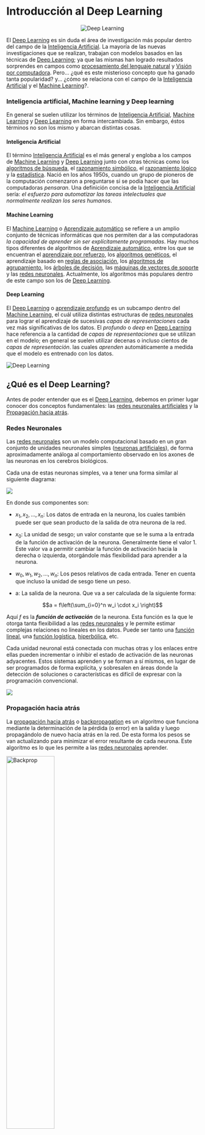 # Introducción al Deep Learning

<center><img src="https://iaarhub.github.io/images/Inteligencia-Artificial-Deep-Learning.jpg" title="Deep Learning" alt="Deep Learning"></center>

El [Deep Learning](https://es.wikipedia.org/wiki/Aprendizaje_profundo) es sin duda el área de investigación más popular dentro del campo de la [Inteligencia Artificial](https://iaarbook.github.io/inteligencia-artificial/). La mayoría de las nuevas investigaciones que se realizan, trabajan con modelos basados en las técnicas de [Deep Learning](https://es.wikipedia.org/wiki/Aprendizaje_profundo); ya que las mismas han logrado resultados sorprendes en campos como [procesamiento del lenguaje natural](https://iaarbook.github.io/procesamiento-del-lenguaje-natural/) y [Visión por computadora](https://es.wikipedia.org/wiki/Visi%C3%B3n_artificial). Pero... ¿qué es este misterioso concepto que ha ganado tanta popularidad? y... ¿cómo se relaciona con el campo de la [Inteligencia Artificial](https://iaarbook.github.io/inteligencia-artificial/) y el [Machine Learning](https://iaarbook.github.io/machine-learning/)?. 

### Inteligencia artificial, Machine learning y Deep learning <a name="IA-ML-DL"></a>

En general se suelen utilizar los términos de [Inteligencia Artificial](https://iaarbook.github.io/inteligencia-artificial/), [Machine Learning](https://iaarbook.github.io/machine-learning/) y [Deep Learning](https://es.wikipedia.org/wiki/Aprendizaje_profundo) en forma intercambiada. Sin embargo, éstos términos no son los mismo y abarcan distintas cosas. 

#### Inteligencia Artificial

El término [Inteligencia Artificial](https://iaarbook.github.io/inteligencia-artificial/) es el más general y engloba a los campos de [Machine Learning](https://iaarbook.github.io/machine-learning/) y [Deep Learning](https://es.wikipedia.org/wiki/Aprendizaje_profundo) junto con otras técnicas como los [algoritmos de búsqueda](https://es.wikipedia.org/wiki/Algoritmo_de_b%C3%BAsqueda), el [razonamiento simbólico](https://es.wikipedia.org/wiki/Inteligencia_artificial_simb%C3%B3lica), el [razonamiento lógico](https://en.wikipedia.org/wiki/Logical_reasoning) y la [estadística](http://relopezbriega.github.io/category/pobabilidad-y-estadistica.html). Nació en los años 1950s, cuando un grupo de pioneros de la computación comenzaron a preguntarse si se podía hacer que las computadoras *pensaran*. Una definición concisa de la [Inteligencia Artificial](https://iaarbook.github.io/inteligencia-artificial/) sería: *el esfuerzo para automatizar las tareas intelectuales que normalmente realizan los seres humanos*. 

#### Machine Learning

El [Machine Learning](https://iaarbook.github.io/machine-learning/) o [Aprendizaje automático](https://iaarbook.github.io/machine-learning/) se refiere a un amplio conjunto de técnicas informáticas que nos permiten dar a las computadoras *la capacidad de aprender sin ser explícitamente programadas*. Hay muchos tipos diferentes de algoritmos de [Aprendizaje automático](http://relopezbriega.github.io/category/machine-learning.html), entre los que se encuentran el [aprendizaje por refuerzo](https://es.wikipedia.org/wiki/Aprendizaje_por_refuerzo), los [algoritmos genéticos](https://es.wikipedia.org/wiki/Algoritmo_gen%C3%A9tico), el aprendizaje basado en [reglas de asociación](https://es.wikipedia.org/wiki/Reglas_de_asociaci%C3%B3n), los [algoritmos de agrupamiento](https://es.wikipedia.org/wiki/Algoritmo_de_agrupamiento), los [árboles de decisión](https://es.wikipedia.org/wiki/%C3%81rbol_de_decisi%C3%B3n), las [máquinas de vectores de soporte](https://es.wikipedia.org/wiki/M%C3%A1quinas_de_vectores_de_soporte) y las [redes neuronales](https://es.wikipedia.org/wiki/Red_neuronal_artificial). Actualmente, los algoritmos más populares dentro de este campo son los de [Deep Learning](https://es.wikipedia.org/wiki/Aprendizaje_profundo).

#### Deep Learning

El [Deep Learning](https://es.wikipedia.org/wiki/Aprendizaje_profundo) o [aprendizaje profundo](https://es.wikipedia.org/wiki/Aprendizaje_profundo) es un subcampo dentro del [Machine Learning](https://iaarbook.github.io/machine-learning/), el cuál utiliza distintas estructuras de [redes neuronales](https://es.wikipedia.org/wiki/Red_neuronal_artificial) para lograr el aprendizaje de sucesivas *capas de representaciones* cada vez más significativas de los datos. El *profundo* o *deep* en [Deep Learning](https://es.wikipedia.org/wiki/Aprendizaje_profundo) hace referencia a la cantidad de *capas de representaciones* que se utilizan en el modelo; en general se suelen utilizar decenas o incluso cientos de *capas de representación*. las cuales *aprenden* automáticamente a medida que el modelo es entrenado con los datos.

<img src="https://iaarhub.github.io/images/DL.png" title="Deep Learning" alt="Deep Learning">

## ¿Qué es el Deep Learning? <a name="Que-es-DL"></a>

Antes de poder entender que es el [Deep Learning](https://es.wikipedia.org/wiki/Aprendizaje_profundo), debemos en primer lugar conocer dos conceptos fundamentales: las [redes neuronales artificiales](https://es.wikipedia.org/wiki/Red_neuronal_artificial) y la [Propagación hacia atrás](https://es.wikipedia.org/wiki/Propagaci%C3%B3n_hacia_atr%C3%A1s).


### Redes Neuronales 

Las [redes neuronales](https://es.wikipedia.org/wiki/Red_neuronal_artificial) son un modelo computacional basado en un gran conjunto de unidades neuronales simples ([neuronas artificiales](https://es.wikipedia.org/wiki/Neurona_de_McCulloch-Pitts)), de forma aproximadamente análoga al comportamiento observado en los axones de las neuronas en los cerebros biológicos. 

Cada una de estas neuronas simples, va a tener una forma similar al siguiente diagrama:

<img src="https://relopezbriega.github.io/images/neurona.png">

En donde sus componentes son:

* $x_1, x_2, \dots, x_n$: Los datos de entrada en la neurona, los cuales también puede ser que sean producto de la salida de otra neurona de la red.

* $x_0$: La unidad de sesgo; un valor constante que se le suma a la entrada de la función de activación de la neurona. Generalmente tiene el valor 1. Este valor va a permitir cambiar la función de activación hacia la derecha o izquierda, otorgándole más flexibilidad para aprender a la neurona.

* $w_0, w_1, w_2, \dots, w_n$: Los pesos relativos de cada entrada. Tener en cuenta que incluso la unidad de sesgo tiene un peso.

* a: La salida de la neurona. Que va a ser calculada de la siguiente forma:

$$a = f\left(\sum_{i=0}^n w_i \cdot x_i \right)$$

Aquí $f$ es la ***función de activación*** de la neurona. Esta función es la que le otorga tanta flexibilidad a las [redes neuronales](https://es.wikipedia.org/wiki/Red_neuronal_artificial) y le permite estimar complejas relaciones no lineales en los datos. Puede ser tanto una [función lineal](https://es.wikipedia.org/wiki/Funci%C3%B3n_lineal), una [función logística](https://es.wikipedia.org/wiki/Funci%C3%B3n_log%C3%ADstica), [hiperbólica](https://es.wikipedia.org/wiki/Funci%C3%B3n_hiperb%C3%B3lica), etc.

Cada unidad neuronal está conectada con muchas otras y los enlaces entre ellas pueden incrementar o inhibir el estado de activación de las neuronas adyacentes. Estos sistemas aprenden y se forman a sí mismos, en lugar de ser programados de forma explícita, y sobresalen en áreas donde la detección de soluciones o características es difícil de expresar con la programación convencional.

<img src="https://iaarhub.github.io/images/neural_network.svg">


### Propagación hacia atrás 

La [propagación hacia atrás](https://es.wikipedia.org/wiki/Propagaci%C3%B3n_hacia_atr%C3%A1s) o [backpropagation](https://es.wikipedia.org/wiki/Propagaci%C3%B3n_hacia_atr%C3%A1s) es un algoritmo que funciona mediante la determinación de la pérdida (o error) en la salida y luego propagándolo de nuevo hacia atrás en la red. De esta forma los pesos se van actualizando para minimizar el error resultante de cada neurona. Este algoritmo es lo que les permite a las [redes neuronales](https://es.wikipedia.org/wiki/Red_neuronal_artificial) aprender.

<img src="https://iaarhub.github.io/images/backprop.png" title="Backprop" alt="Backprop" width="50%" height="50%">


### ¿Cómo funciona el Deep Learning?  <a name="como-funciona-DL"></a>

En general, cualquier técnica de [Machine Learning](https://iaarbook.github.io/machine-learning/) trata de realizar la asignación de entradas (por ejemplo, imágenes) a salidas objetivo (Por ejemplo, la etiqueta "gato"), mediante la observación de un gran número de ejemplos de entradas y salidas. El [Deep Learning](https://es.wikipedia.org/wiki/Aprendizaje_profundo) realiza este mapeo de entrada-a-objetivo por medio de una [red neuronal artificial](https://es.wikipedia.org/wiki/Red_neuronal_artificial) que está compuesta de un número grande de *capas* dispuestas en forma de jerarquía. La [red](https://es.wikipedia.org/wiki/Red_neuronal_artificial) aprende algo simple en la capa inicial de la jerarquía y luego envía esta información a la siguiente capa. La siguiente capa toma esta información simple, lo combina en algo que es un poco más complejo, y lo pasa a la tercer capa. Este proceso continúa de forma tal que cada capa de la jerarquía construye algo más complejo de la entrada que recibió de la capa anterior. De esta forma, la [red](https://es.wikipedia.org/wiki/Red_neuronal_artificial) irá *aprendiendo* por medio de la exposición a los datos de ejemplo.

La especificación de lo que cada *capa* hace a la entrada que recibe es almacenada en los *pesos* de la capa, que en esencia, no son más que números. Utilizando terminología más técnica podemos decir que la transformación de datos que se produce en la *capa* es *parametrizada* por sus *pesos*. Para que la [red](https://es.wikipedia.org/wiki/Red_neuronal_artificial) aprenda debemos encontrar los *pesos* de todas las *capas* de forma tal que la [red](https://es.wikipedia.org/wiki/Red_neuronal_artificial) realice un mapeo perfecto entre los ejemplos de entrada con sus respectivas salidas objetivo. Pero el problema reside en que una [red](https://es.wikipedia.org/wiki/Red_neuronal_artificial) de [Deep Learning](https://es.wikipedia.org/wiki/Aprendizaje_profundo) puede tener millones de *parámetros*, por lo que encontrar el valor correcto de todos ellos puede ser una tarea realmente muy difícil, especialmente si la modificación del valor de uno de ellos afecta a todos los demás.

<img src="https://iaarhub.github.io/images/DL1.png" title="Deep Learning" alt="Deep Learning">

Para poder controlar algo, en primer lugar debemos poder observarlo. En este sentido, para controlar la salida de la [red neuronal](https://es.wikipedia.org/wiki/Red_neuronal_artificial), deberíamos poder medir cuan lejos esta la salida que obtuvimos de la que se esperaba obtener. Este es el trabajo de la *[función de pérdida](https://en.wikipedia.org/wiki/Loss_functions_for_classification)* de la [red](https://es.wikipedia.org/wiki/Red_neuronal_artificial). Esta función toma las predicciones que realiza el modelo y los valores objetivos (lo que realmente esperamos que la [red](https://es.wikipedia.org/wiki/Red_neuronal_artificial) produzca), y calcula cuán lejos estamos de ese valor, de esta manera, podemos capturar que tan bien esta funcionando el modelo para el ejemplo especificado. El truco fundamental del [Deep Learning](https://es.wikipedia.org/wiki/Aprendizaje_profundo) es utilizar el valor que nos devuelve esta  *[función de pérdida](https://en.wikipedia.org/wiki/Loss_functions_for_classification)* para retroalimentar la [red](https://es.wikipedia.org/wiki/Red_neuronal_artificial) y ajustar los *pesos* en la dirección que vayan reduciendo la *pérdida* del modelo para cada ejemplo. Este ajuste, es el trabajo del *optimizador*, el cuál implementa la [propagación hacia atrás](https://es.wikipedia.org/wiki/Propagaci%C3%B3n_hacia_atr%C3%A1s). 

<img src="https://iaarhub.github.io/images/DL3.png" title="Deep Learning" alt="Deep Learning">

Resumiendo, el funcionamiento sería el siguiente: inicialmente, los *pesos* de cada *capa* son asignados en forma aleatoria, por lo que la [red](https://es.wikipedia.org/wiki/Red_neuronal_artificial) simplemente implementa una serie de transformaciones aleatorias. En este primer paso, obviamente la salida del modelo dista bastante del ideal que deseamos obtener, por lo que el valor de la *[función de pérdida](https://en.wikipedia.org/wiki/Loss_functions_for_classification)* va a ser bastante alto. Pero a medida que la [red](https://es.wikipedia.org/wiki/Red_neuronal_artificial) va procesando nuevos casos, los *pesos* se van ajustando de forma tal de ir reduciendo cada vez más el valor de la *[función de pérdida](https://en.wikipedia.org/wiki/Loss_functions_for_classification)*. Este proceso es el que se conoce como *entrenamiento* de la [red](https://es.wikipedia.org/wiki/Red_neuronal_artificial), el cual repetido una suficiente cantidad de veces, generalmente 10 iteraciones de miles de ejemplos, logra que los *pesos* se ajusten a los que minimizan la *[función de pérdida](https://en.wikipedia.org/wiki/Loss_functions_for_classification)*. Una [red](https://es.wikipedia.org/wiki/Red_neuronal_artificial) que ha minimizado la *pérdida* es la que logra los resultados que mejor se ajustan a las salidas objetivo, es decir, que el modelo se encuentra *entrenado*. 



## Arquitecturas de Deep Learning <a name="arquitectura-DL"></a>

La estructura de datos fundamental de una [red neuronal](https://es.wikipedia.org/wiki/Red_neuronal_artificial) está vagamente inspirada en el cerebro humano. Cada una de nuestras células cerebrales (neuronas) está conectada a muchas otras neuronas por sinapsis. A medida que experimentamos e interactuamos con el mundo, nuestro cerebro crea nuevas conexiones, refuerza algunas conexiones y debilita a los demás. De esta forma, en nuestro cerebro se desarrollan ciertas regiones que se especializan en el procesamiento de determinadas *entradas*. Así vamos a tener un área especializada en la visión, otra que se especializa en la audición, otra para el lenguaje, etc. De forma similar, dependiendo del tipo de *entradas* con las que trabajemos, van a existir distintas *arquitecturas* de [redes neuronales](https://es.wikipedia.org/wiki/Red_neuronal_artificial) que mejor se adaptan para procesar esa información. Algunas de las arquitecturas más populares son:

### Redes neuronales prealimentadas

Las [Redes neuronales prealimentadas](https://es.wikipedia.org/wiki/Red_neuronal_prealimentada) fueron las primeras que se desarrollaron y son el modelo más sencillo. En estas redes la información se mueve en una sola dirección: hacia adelante. Los principales exponentes de este tipo de arquitectura son el [perceptrón](https://es.wikipedia.org/wiki/Perceptr%C3%B3n) y el [perceptrón multicapa](https://es.wikipedia.org/wiki/Perceptr%C3%B3n_multicapa). Se suelen utilizar en problemas de clasificación simples. 

<img src="https://iaarhub.github.io/images/perceptron.png" title="Perceptrón multicapa" alt="Perceptrón multicapa">


### Redes neuronales convolucionales

Las [redes neuronales convolucionales](http://relopezbriega.github.io/blog/2016/08/02/redes-neuronales-convolucionales-con-tensorflow/) son muy similares a las [redes neuronales](https://es.wikipedia.org/wiki/Red_neuronal_artificial) ordinarias como el [perceptron multicapa](https://es.wikipedia.org/wiki/Perceptr%C3%B3n_multicapa); se componen de [neuronas](https://es.wikipedia.org/wiki/Neurona) que tienen *pesos* y *sesgos* que pueden aprender. Cada [neurona](https://es.wikipedia.org/wiki/Neurona) recibe algunas entradas, realiza un [producto escalar](https://es.wikipedia.org/wiki/Producto_escalar) y luego aplica una función de activación. Al igual que en el [perceptron multicapa](https://es.wikipedia.org/wiki/Perceptr%C3%B3n_multicapa) también vamos a tener una *función de pérdida o costo* sobre la última capa, la cual estará totalmente conectada. Lo que diferencia a las [redes neuronales convolucionales](http://relopezbriega.github.io/blog/2016/08/02/redes-neuronales-convolucionales-con-tensorflow/) es que suponen explícitamente que las entradas son imágenes, lo que nos permite codificar ciertas propiedades en la arquitectura; permitiendo ganar en eficiencia y reducir la cantidad de parámetros en la red. 

En general, las [redes neuronales convolucionales](http://relopezbriega.github.io/blog/2016/08/02/redes-neuronales-convolucionales-con-tensorflow/) van a estar construidas con una estructura que contendrá 3 tipos distintos de capas:

1. Una capa [convolucional](https://es.wikipedia.org/wiki/Convoluci%C3%B3n), que es la que le da le nombre a la red.
2. Una capa de reducción o de *pooling*, la cual va a reducir la cantidad de parámetros al quedarse con las características más comunes.
3. Una capa clasificadora totalmente conectada, la cual nos va dar el resultado final de la red.

Algunas implementaciones específicas que podemos encontrar sobre este tipo de redes son: [inception v3](https://keras.io/applications/#inceptionv3), [ResNet](https://keras.io/applications/#resnet50), [VGG16](https://keras.io/applications/#vgg16) y [xception](https://keras.io/applications/#xception), entre otras. Todas ellas han logrado excelentes resultados.

<img src="https://iaarhub.github.io/images/cnn.png" title="Redes neuronales convolucionales" alt="Redes neuronales convolucionales" width="70%" height="70%">

### Redes neuronales recurrentes

Los seres humanos no comenzamos nuestro pensamiento desde cero cada segundo, sino que los mismos tienen una persistencia. Las [Redes neuronales prealimentadas](https://es.wikipedia.org/wiki/Red_neuronal_prealimentada) tradicionales no cuentan con esta persistencia, y esto parece una deficiencia importante. Las [Redes neuronales recurrentes](https://en.wikipedia.org/wiki/Recurrent_neural_network) abordan este problema. Son redes con bucles de retroalimentación, que permiten que la información persista.

Una [Red neural recurrente](https://es.wikipedia.org/wiki/Red_neuronal_prealimentada) puede ser pensada como una red con múltiples copias de ella misma, en las que cada una de ellas pasa un mensaje a su sucesor. Esta naturaleza en forma de cadena revela que las [Redes neurales recurrentes](https://es.wikipedia.org/wiki/Red_neuronal_prealimentada) están íntimamente relacionadas con las secuencias y listas; por lo que son ideales para trabajar con este tipo de datos. En los últimos años, ha habido un éxito increíble aplicando [Redes neurales recurrentes](https://es.wikipedia.org/wiki/Red_neuronal_prealimentada)  a una variedad de problemas como: reconocimiento de voz, modelado de lenguaje, traducción, subtítulos de imágenes y la lista continúa.

Las [redes de memoria de largo plazo a corto plazo](https://en.wikipedia.org/wiki/Long_short-term_memory) - generalmente llamadas [LSTMs](https://en.wikipedia.org/wiki/Long_short-term_memory) - son un tipo especial de [Redes neurales recurrentes](https://es.wikipedia.org/wiki/Red_neuronal_prealimentada), capaces de aprender dependencias a largo plazo. Ellas también tienen una estructura como cadena, pero el módulo de repetición tiene una estructura diferente. En lugar de tener una sola capa de red neuronal, tiene cuatro, que interactúan de una manera especial permitiendo tener una memoria a más largo plazo.

<img src="https://iaarhub.github.io/images/rnn.png" title="Redes neuronales recurrentes" alt="Redes neuronales recurrentes" width="50%" height="50%">

Para más información sobre diferentes arquitecturas de [redes neuronales](https://es.wikipedia.org/wiki/Red_neuronal_artificial) pueden visitar el siguiente artículo de [wikipedia](https://en.wikipedia.org/wiki/Types_of_artificial_neural_networks).

## Logros del Deep Learning <a name="logros-DL"></a>

En los últimos años el [Deep Learning](https://es.wikipedia.org/wiki/Aprendizaje_profundo) ha producido toda una revolución en el campo del [Machine Learning](https://iaarbook.github.io/machine-learning/), con resultados notables en todos los problemas de *percepción*, como *ver* y *escuchar*, problemas que implican habilidades que parecen muy naturales e intuitivas para los seres humanos, pero que desde hace tiempo se han mostrado difíciles para las máquinas. En particular, el [Deep Learning](https://es.wikipedia.org/wiki/Aprendizaje_profundo) ha logrado los siguientes avances, todos ellos en áreas históricamente difíciles del [Machine Learning](https://iaarbook.github.io/machine-learning/).

* Un nivel casi humano para la clasificación de imágenes.
* Un nivel casi humano para el reconocimiento del lenguaje hablado.
* Un nivel casi humano en el reconocimiento de escritura.
* Grandes mejoras en traducciones de lenguas.
* Grandes mejoras en conversaciones *text-to-speech*.
* Asistentes digitales como Google Now o Siri.
* Un nivel casi humano en autos autónomos.
* Mejores resultados de búsqueda en la web.
* Grandes mejoras para responder preguntas en lenguaje natural.
* Alcanzado Nivel maestro (superior al humano) en varios juegos.

En muchos sentidos, el [Deep Learning](https://es.wikipedia.org/wiki/Aprendizaje_profundo) todavía sigue siendo un campo misterioso para explorar, por lo que seguramente veremos nuevos avances en nuevas áreas utilizando estas técnicas. Tal vez algún día el [Deep Learning](https://es.wikipedia.org/wiki/Aprendizaje_profundo) ayuda a los seres humanos a hacer ciencia, desarrollar software y mucho más.

## ¿Por qué estos sorprendentes resultados surgen ahora?  <a name="por-que-ahora-DL"></a>

Muchos de los conceptos del [Deep Learning](https://es.wikipedia.org/wiki/Aprendizaje_profundo) se desarrollaron en los años 80s y 90s, algunos incluso mucho antes. Sin embargo, los primeros resultados exitosos del [Deep Learning](https://es.wikipedia.org/wiki/Aprendizaje_profundo) surgieron en los últimos 5 años. ¿qué fue lo que cambio para lograr la popularidad y éxito de los modelos basados en [Deep Learning](https://es.wikipedia.org/wiki/Aprendizaje_profundo) en estos últimos años? 

Si bien existen múltiples factores para explicar esta *revolución* del [Deep Learning](https://es.wikipedia.org/wiki/Aprendizaje_profundo), los dos principales componentes parecen ser la **disponibilidad de masivos volúmenes de datos**, lo que actualmente se conoce bajo el nombre de [Big Data](https://es.wikipedia.org/wiki/Big_data); y el **progreso en el poder de computo**, especialmente gracias a los [GPUs](https://es.wikipedia.org/wiki/Unidad_de_procesamiento_gr%C3%A1fico). Entonces, dentro de los factores que explican esta popularidad de los modelos de [Deep Learning](https://es.wikipedia.org/wiki/Aprendizaje_profundo) podemos encontrar:

* **La disponibilidad de conjuntos de datos enormes y de buena calidad**. Gracias a la  revolución digital en que nos encontramos, podemos generar conjuntos de datos enormes con los cuales alimentar a los algoritmos de [Deep Learning](https://es.wikipedia.org/wiki/Aprendizaje_profundo), los cuales necesitan de muchos datos para poder *generalizar*.

* **Computación paralela masiva con [GPUs](https://es.wikipedia.org/wiki/Unidad_de_procesamiento_gr%C3%A1fico)**. En líneas generales, los modelos de [redes neuronales](http://relopezbriega.github.io/category/redes-neuronales.html) no son más que complicados cálculos numéricos que se realizan en paralelo. Gracias al desarrollo de los [GPUs](https://es.wikipedia.org/wiki/Unidad_de_procesamiento_gr%C3%A1fico) estos cálculos ahora se pueden realizar en forma mucho más rápida, permitiendo que podamos entrenar modelos más profundos y grandes. 

* **Funciones de activación amigables para [Backpropagation](https://es.wikipedia.org/wiki/Propagaci%C3%B3n_hacia_atr%C3%A1s)**. La [progación hacia atrás](https://es.wikipedia.org/wiki/Propagaci%C3%B3n_hacia_atr%C3%A1s) o [Backpropagation](https://es.wikipedia.org/wiki/Propagaci%C3%B3n_hacia_atr%C3%A1s) es el algoritmo fundamental que hace funcionar a las [redes neuronales](http://relopezbriega.github.io/category/redes-neuronales.html); pero la forma en que trabaja implica cálculos realmente complicados. La transición desde funciones de activación como `tanh` o `sigmoid` a funciones como <a href="https://en.wikipedia.org/wiki/Rectifier_(neural_networks)">ReLU</a> o [SELU](https://arxiv.org/abs/1706.02515) han simplificado estos problemas. 

* **Nuevas arquitecturas**. Arquitecturas como [Resnets](https://arxiv.org/abs/1512.03385), [inception](https://www.cs.unc.edu/~wliu/papers/GoogLeNet.pdf) y [GAN](https://en.wikipedia.org/wiki/Generative_adversarial_networks) mantienen el campo actualizado y continúan aumentando las flexibilidad de los modelos. 

* **Nuevas técnicas de <a href="https://en.wikipedia.org/wiki/Regularization_(mathematics)">regularización</a>**. Técnicas como <a href="https://en.wikipedia.org/wiki/Dropout_(neural_networks)">dropout</a>, [batch normalization](https://arxiv.org/abs/1502.03167) y [data-augmentation](https://arxiv.org/pdf/1609.08764.pdf) nos permiten entrenar redes más grandes con menos peligro de [sobreajuste](http://relopezbriega.github.io/blog/2016/05/29/machine-learning-con-python-sobreajuste/).

* **Optimizadores más robustos**. La [optimización](http://relopezbriega.github.io/blog/2017/01/18/problemas-de-optimizacion-con-python/) es fundamental para el funcionamiento de las [redes neuronales](http://relopezbriega.github.io/category/redes-neuronales.html). Mejoras sobre el tradicional procedimiento de [SGD](https://en.wikipedia.org/wiki/Stochastic_gradient_descent), como [ADAM](https://arxiv.org/pdf/1412.6980.pdf) han ayudado a mejorar el rendimiento de los modelos.

* **Plataformas de software**. Herramientas como [TensorFlow](https://www.tensorflow.org/), [Theano](http://deeplearning.net/software/theano/), [Keras](https://keras.io/), [CNTK](https://www.microsoft.com/en-us/research/product/cognitive-toolkit/), [PyTorch](http://pytorch.org/), [Chainer](https://chainer.org/), y [mxnet](http://mxnet.io/) nos permiten crear prototipos en forma más rápida y trabajar con [GPUs](https://es.wikipedia.org/wiki/Unidad_de_procesamiento_gr%C3%A1fico) sin tantas complicaciones. Nos permiten enfocarnos en la estructura del modelo sin tener que preocuparnos por los detalles de más bajo nivel.

Otra razón por la que el [Deep Learning](https://es.wikipedia.org/wiki/Aprendizaje_profundo) ha tenido tanta repercusión últimamente además de ofrecer un mejor rendimiento en muchos problemas; es que el [Deep Learning](https://es.wikipedia.org/wiki/Aprendizaje_profundo) esta haciendo la resolución de problemas mucho más fácil, ya que automatiza completamente lo que solía ser uno de los pasos más difíciles y cruciales en el flujo de trabajo de [Machine Learning](https://iaarbook.github.io/machine-learning/): la *[ingeniería de atributos](https://en.wikipedia.org/wiki/Feature_engineering)*. Antes del [Deep Learning](https://es.wikipedia.org/wiki/Aprendizaje_profundo), para poder entrenar un modelo, primero debíamos refinar las *entradas* para adaptarlas al tipo de transformación del modelo; teníamos que cuidadosamente [seleccionar los atributos](http://relopezbriega.github.io/blog/2016/04/15/ejemplo-de-machine-learning-con-python-seleccion-de-atributos/) más representativos y desechar los poco informativos. El [Deep Learning](https://es.wikipedia.org/wiki/Aprendizaje_profundo), en cambio, automatiza este proceso; aprendemos todos los atributos de una sola pasada y el mismo modelo se encarga de adaptarse y quedarse con lo más representativo.  

## ¿Cómo mantenerse actualizado en el campo de Deep Learning? <a name="actualizado-DL"></a>

El campo del [Deep Learning](https://es.wikipedia.org/wiki/Aprendizaje_profundo) se mueve muy rápidamente, con varios *papers* que se publican por mes; por tal motivo, mantenerse actualizado con las últimas tendencias del campo puede ser bastante complicado. Algunos consejos pueden ser:

* **Estarse atento a las publicaciones en [arxiv](https://arxiv.org/)**, especialmente a la sección de [machine learning](https://arxiv.org/list/stat.ML/recent). La mayoría de los *papers* más relevantes, los vamos a poder encontrar en esa plataforma.

* **Seguir el blog de [keras](https://blog.keras.io/)** en el cual podemos encontrar como implementar varios modelos utilizando esta genial librería.

* **Seguir el blog de [openai](https://blog.openai.com/)** en dónde detallan las investigaciones que van realizando, especialmente trabajando con [GANs](https://en.wikipedia.org/wiki/Generative_adversarial_networks).

* **Seguir el blog de [Google research](https://research.googleblog.com/)**; en dónde se viene haciendo bastante foco en los modelos de [Deep Learning](https://es.wikipedia.org/wiki/Aprendizaje_profundo).

* **Utilizar la sección de Machine Learning de [reddit](https://www.reddit.com/r/MachineLearning/)**.

* **Suscribirse al podcast [Talking machines](http://www.thetalkingmachines.com/)**; en dónde se entrevista a los principales exponentes del campo de la [Inteligencia Artificial](https://iaarbook.github.io/inteligencia-artificial/).

* Por último, obviamente estar atentos a las **publicaciones que se realizan en [IAAR](https://www.facebook.com/groups/InteligenciaArtificialArgentina/)**. 
